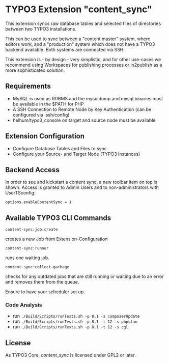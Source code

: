 # TYPO3 Extension "content_sync"

This extension syncs raw database tables and selected files of directories between two TYPO3 installations.

This can be used to sync between a "content master" system, where editors work, and a "production" system which does not have a TYPO3 backend available. Both systems are connected via SSH.

This extension is - by design - very simplistic, and for other use-cases we recommend using Workspaces for publishing processes or in2publish as a more sophisticated solution.

## Requirements

* MySQL is used as RDBMS and the mysqldump and mysql binaries must be available in the $PATH for PHP
* A SSH Connection to Remote Node by Key Authentication (can be configured via .ssh/config)
* helhum/typo3_console on target and source node must be available

## Extension Configuration

* Configure Database Tables and Files to sync
* Configure your Source- and Target Node (TYPO3 Instances)

## Backend Access

In order to see and kickstart a content sync, a new toolbar item on top is shown. Access is granted to Admin Users and to non-administrators with UserTSconfig:

    options.enableContentSync = 1


## Available TYPO3 CLI Commands

    content-sync:job:create
    
creates a new Job from Extension-Configuration

    content-sync:runner
    
runs one waiting job.

    content-sync:collect-garbage

checks for any outdated jobs that are still running or waiting due to an error and removes them from the queue.

Ensure to have your scheduler set up.

### Code Analysis

- run `./Build/Scripts/runTests.sh -p 8.1 -s composerUpdate`
- run `./Build/Scripts/runTests.sh -p 8.1 -t 12 -s phpstan`
- run `./Build/Scripts/runTests.sh -p 8.1 -t 12 -s cgl`


## License

As TYPO3 Core, _content_sync_ is licensed under GPL2 or later.
